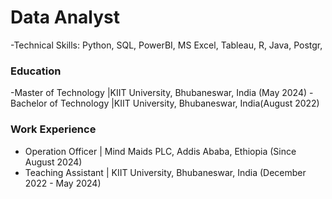 # Data Analyst
-Technical Skills:  Python, SQL, PowerBI, MS Excel, Tableau, R, Java, Postgr,  

### Education
-Master of Technology |KIIT University, Bhubaneswar, India (May 2024)
-Bachelor of Technology |KIIT University, Bhubaneswar, India(August 2022)

### Work Experience
- Operation Officer | Mind Maids PLC, Addis Ababa, Ethiopia (Since August 2024)
- Teaching Assistant | KIIT University, Bhubaneswar, India (December 2022 - May 2024) 

